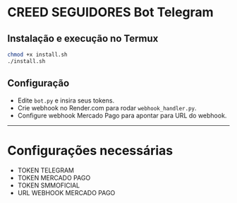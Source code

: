 # CREED SEGUIDORES Bot Telegram

## Instalação e execução no Termux

```bash
chmod +x install.sh
./install.sh
```

## Configuração

- Edite `bot.py` e insira seus tokens.
- Crie webhook no Render.com para rodar `webhook_handler.py`.
- Configure webhook Mercado Pago para apontar para URL do webhook.

---

# Configurações necessárias

- TOKEN TELEGRAM
- TOKEN MERCADO PAGO
- TOKEN SMMOFICIAL
- URL WEBHOOK MERCADO PAGO